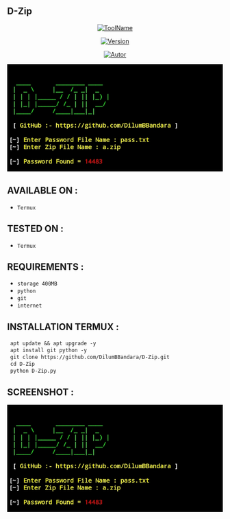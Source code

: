 ## D-Zip

<p align="center">
<a href="https://github.com/DilumBBandara/D-Zip"><img title="ToolName" src="https://img.shields.io/badge/D--Zip-green?style=for-the-badge&logo="></a>
</p>
<p align="center">
<a href="https://github.com/DilumBBandara/D-Zip"><img title="Version" src="https://img.shields.io/badge/Version-1.1-yellow?style=for-the-badge&logo="></a>
</p>
<p align="center">
<a href="https://github.com/DilumBBandara"><img title="Autor" src="https://img.shields.io/badge/Author-D.M.D.U.Bandara-blue?style=for-the-badge&logo=github"></a>
</p>
<a href="https://github.com/DilumBBandara/D-Zip"><img src="D-Zip.jpg"><a/>

## AVAILABLE ON :

   * `Termux`

## TESTED ON :

   * `Termux`

## REQUIREMENTS :

   * `storage 400MB`
   * `python`
   * `git`
   * `internet`

## INSTALLATION TERMUX :

     apt update && apt upgrade -y
     apt install git python -y
     git clone https://github.com/DilumBBandara/D-Zip.git
     cd D-Zip
     python D-Zip.py

## SCREENSHOT :

<a href="https://github.com/DilumBBandara/D-Zip"><img src="D-Zip.jpg"><a/>

